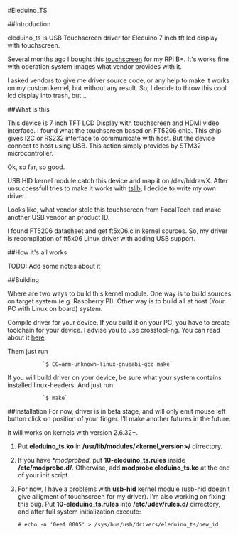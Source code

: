 #Eleduino_TS

##Introduction

eleduino_ts is USB Touchscreen driver for Eleduino 7 inch tft lcd display with touchscreen.

Several months ago I bought this [touchscreen](http://www.eleduino.com/7-0-inch-800x480-Hdmi-touch-with-USB-touch-Display-Support-Raspberry-pi-Banana-Pi-Banana-Pro-Beagle-p10442.html) for my RPi B+. It's works fine with operation system images what vendor provides with it.

I asked vendors to give me driver source code, or any help to make it works on my custom kernel, but without any result. So, I decide to throw this cool lcd display into trash, but...

##What is this

This device is 7 inch TFT LCD Display with touchscreen and HDMI video interface. I found what the touchscreen based on FT5206 chip. This chip gives I2C or RS232 interface to communicate with host. But the device connect to host using USB. This action simply provides by STM32 microcontroller.

Ok, so far, so good.

USB HID kernel module catch this device and map it on /dev/hidrawX. After unsuccessfull tries to make it works with [tslib](https://github.com/kergoth/tslib), I decide to write my own driver.

Looks like, what vendor stole this touchscreen from FocalTech and make another USB vendor an product ID.

I found FT5206 datasheet and get ft5x06.c in kernel sources. So, my driver is recompilation of ft5x06 Linux driver with adding USB support.

##How it's all works

TODO: Add some notes about it

##Building

Where are two ways to build this kernel module. One way is to build sources on target system (e.g. Raspberry PI). Other way is to build all at host (Your PC with Linux on board) system.

Compile driver for your device. If you build it on your PC, you have to create toolchain for your device. I advise you to use crosstool-ng. You can read about it [here](http://www.bootc.net/archives/2012/05/26/how-to-build-a-cross-compiler-for-your-raspberry-pi/). 

Them just run  

               `$ CC=arm-unknown-linux-gnueabi-gcc make`
			   
If you will build driver on your device, be sure what your system contains installed linux-headers. And just run 

               `$ make`

##Installation
For now, driver is in beta stage, and will only emit mouse left button click on position of your finger. I'll make another futures in the future.

It will works on kernels with version 2.6.32+.

1. Put **eleduino_ts.ko** in **/usr/lib/modules/<kernel_version>/** dirrectory. 
2. If you have **modprobed*, put **10-eleduino_ts.rules** inside **/etc/modprobe.d/**. Otherwise, add **modprobe eleduino_ts.ko** at the end of your init script.
3. For now, I have a problems with **usb-hid** kernel module (usb-hid doesn't give alligment of touchscreen for my driver). I'm also working on fixing this bug. Put **10-eleduino_ts.rules** into **/etc/udev/rules.d/** dirrectory, and after full system initialization execute:

	`# echo -n '0eef 0005' > /sys/bus/usb/drivers/eleduino_ts/new_id`